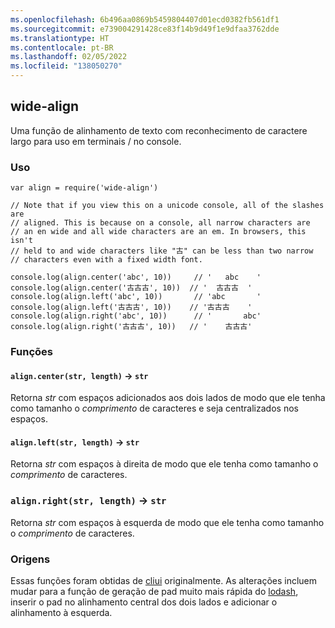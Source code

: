 ```yaml
---
ms.openlocfilehash: 6b496aa0869b5459804407d01ecd0382fb561df1
ms.sourcegitcommit: e739004291428ce83f14b9d49f1e9dfaa3762dde
ms.translationtype: HT
ms.contentlocale: pt-BR
ms.lasthandoff: 02/05/2022
ms.locfileid: "138050270"
---
```

<a name="wide-align"></a>wide-align
----------

Uma função de alinhamento de texto com reconhecimento de caractere largo para uso em terminais / no console.

### <a name="usage"></a>Uso

```
var align = require('wide-align')

// Note that if you view this on a unicode console, all of the slashes are
// aligned. This is because on a console, all narrow characters are
// an en wide and all wide characters are an em. In browsers, this isn't
// held to and wide characters like "古" can be less than two narrow
// characters even with a fixed width font.

console.log(align.center('abc', 10))     // '   abc    '
console.log(align.center('古古古', 10))  // '  古古古  '
console.log(align.left('abc', 10))       // 'abc       '
console.log(align.left('古古古', 10))    // '古古古    '
console.log(align.right('abc', 10))      // '       abc'
console.log(align.right('古古古', 10))   // '    古古古'
```

### <a name="functions"></a>Funções

#### <a name="aligncenterstr-length--str"></a>`align.center(str, length)` → `str`

Retorna *str* com espaços adicionados aos dois lados de modo que ele tenha como tamanho o *comprimento* de caracteres e seja centralizados nos espaços.

#### <a name="alignleftstr-length--str"></a>`align.left(str, length)` → `str`

Retorna *str* com espaços à direita de modo que ele tenha como tamanho o *comprimento* de caracteres.

### <a name="alignrightstr-length--str"></a>`align.right(str, length)` → `str`

Retorna *str* com espaços à esquerda de modo que ele tenha como tamanho o *comprimento* de caracteres.

### <a name="origins"></a>Origens

Essas funções foram obtidas de [cliui](https://npmjs.com/package/cliui) originalmente. As alterações incluem mudar para a função de geração de pad muito mais rápida do [lodash](https://npmjs.com/package/lodash), inserir o pad no alinhamento central dos dois lados e adicionar o alinhamento à esquerda.
